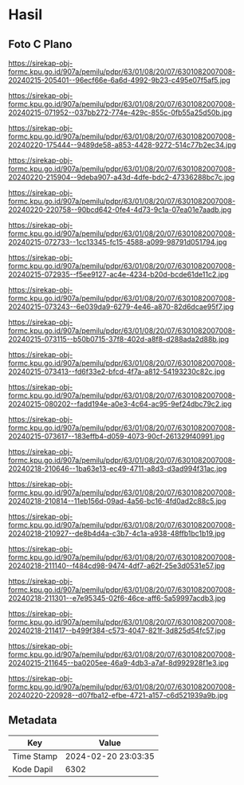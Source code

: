 # Hasil

## Foto C Plano

https://sirekap-obj-formc.kpu.go.id/907a/pemilu/pdpr/63/01/08/20/07/6301082007008-20240215-205401--96ecf66e-6a6d-4992-9b23-c495e07f5af5.jpg

https://sirekap-obj-formc.kpu.go.id/907a/pemilu/pdpr/63/01/08/20/07/6301082007008-20240215-071952--037bb272-774e-429c-855c-0fb55a25d50b.jpg

https://sirekap-obj-formc.kpu.go.id/907a/pemilu/pdpr/63/01/08/20/07/6301082007008-20240220-175444--9489de58-a853-4428-9272-514c77b2ec34.jpg

https://sirekap-obj-formc.kpu.go.id/907a/pemilu/pdpr/63/01/08/20/07/6301082007008-20240220-215904--9deba907-a43d-4dfe-bdc2-47336288bc7c.jpg

https://sirekap-obj-formc.kpu.go.id/907a/pemilu/pdpr/63/01/08/20/07/6301082007008-20240220-220758--90bcd642-0fe4-4d73-9c1a-07ea01e7aadb.jpg

https://sirekap-obj-formc.kpu.go.id/907a/pemilu/pdpr/63/01/08/20/07/6301082007008-20240215-072733--1cc13345-fc15-4588-a099-98791d051794.jpg

https://sirekap-obj-formc.kpu.go.id/907a/pemilu/pdpr/63/01/08/20/07/6301082007008-20240215-072935--f5ee9127-ac4e-4234-b20d-bcde61de11c2.jpg

https://sirekap-obj-formc.kpu.go.id/907a/pemilu/pdpr/63/01/08/20/07/6301082007008-20240215-073243--6e039da9-6279-4e46-a870-82d6dcae95f7.jpg

https://sirekap-obj-formc.kpu.go.id/907a/pemilu/pdpr/63/01/08/20/07/6301082007008-20240215-073115--b50b0715-37f8-402d-a8f8-d288ada2d88b.jpg

https://sirekap-obj-formc.kpu.go.id/907a/pemilu/pdpr/63/01/08/20/07/6301082007008-20240215-073413--fd6f33e2-bfcd-4f7a-a812-54193230c82c.jpg

https://sirekap-obj-formc.kpu.go.id/907a/pemilu/pdpr/63/01/08/20/07/6301082007008-20240215-080202--fadd194e-a0e3-4c64-ac95-9ef24dbc79c2.jpg

https://sirekap-obj-formc.kpu.go.id/907a/pemilu/pdpr/63/01/08/20/07/6301082007008-20240215-073617--183effb4-d059-4073-90cf-261329f40991.jpg

https://sirekap-obj-formc.kpu.go.id/907a/pemilu/pdpr/63/01/08/20/07/6301082007008-20240218-210646--1ba63e13-ec49-4711-a8d3-d3ad994f31ac.jpg

https://sirekap-obj-formc.kpu.go.id/907a/pemilu/pdpr/63/01/08/20/07/6301082007008-20240218-210814--11eb156d-09ad-4a56-bc16-4fd0ad2c88c5.jpg

https://sirekap-obj-formc.kpu.go.id/907a/pemilu/pdpr/63/01/08/20/07/6301082007008-20240218-210927--de8b4d4a-c3b7-4c1a-a938-48ffb1bc1b19.jpg

https://sirekap-obj-formc.kpu.go.id/907a/pemilu/pdpr/63/01/08/20/07/6301082007008-20240218-211140--f484cd98-9474-4df7-a62f-25e3d0531e57.jpg

https://sirekap-obj-formc.kpu.go.id/907a/pemilu/pdpr/63/01/08/20/07/6301082007008-20240218-211301--e7e95345-02f6-46ce-aff6-5a59997acdb3.jpg

https://sirekap-obj-formc.kpu.go.id/907a/pemilu/pdpr/63/01/08/20/07/6301082007008-20240218-211417--b499f384-c573-4047-821f-3d825d54fc57.jpg

https://sirekap-obj-formc.kpu.go.id/907a/pemilu/pdpr/63/01/08/20/07/6301082007008-20240215-211645--ba0205ee-46a9-4db3-a7af-8d992928f1e3.jpg

https://sirekap-obj-formc.kpu.go.id/907a/pemilu/pdpr/63/01/08/20/07/6301082007008-20240220-220928--d07fba12-efbe-4721-a157-c6d521939a9b.jpg


## Metadata

| Key        | Value               |
| ---------- | ------------------- |
| Time Stamp | 2024-02-20 23:03:35 |
| Kode Dapil | 6302                |



